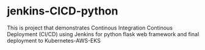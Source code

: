 # jenkins-CICD-python
This is project that demonstrates Continous Integration Continous Deployment (CI/CD) using Jenkins for python flask web framework and final deployment to Kubernetes-AWS-EKS
